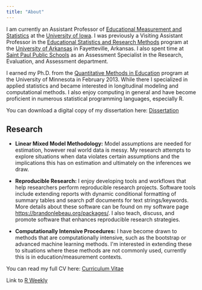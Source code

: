 ```yaml
---
title: "About"
---
```


I am currently an Assistant Professor of [Educational Measurement and Statistics](http://www.education.uiowa.edu/pq/measstat) at the [University of Iowa](http://www.uiowa.edu/). I was previously a Visiting Assistant Professor in the [Educational Statistics and Research Methods](http://edfd.uark.edu/) program at the [University of Arkansas](http://uark.edu) in Fayetteville, Arkansas. I also spent time at [Saint Paul Public Schools](http://www.spps.org) as an Assessment Specialist in the Research, Evaluation, and Assessment department.

I earned my Ph.D. from the [Quantitative Methods in Education](http://www.cehd.umn.edu/EdPsych/programs/QME/) program at the University of Minnesota in February 2013. While there I specialized in applied statistics and became interested in longitudinal modeling and computational methods. I also enjoy computing in general and have become proficient in numerous statistical programming languages, especially R.  

You can download a digital copy of my dissertation here: [Dissertation](http://purl.umn.edu/146916)


Research
-------

 - **Linear Mixed Model Methodology:**  Model assumptions are needed for estimation, however real world data is messy.  My research attempts to explore situations when data violates certain assumptions and the implications this has on estimation and ultimately on the inferences we draw.

 - **Reproducible Research:** I enjoy developing tools and workflows that help researchers perform  reproducible research projects. Software tools include extending reports with dynamic conditional formatting of summary tables and search pdf documents for text strings/keywords. More details about these software can be found on my software page <https://brandonlebeau.org/packages/>. I also teach, discuss, and promote software that enhances reproducible research strategies.
 
 - **Computationally Intensive Procedures:** I have become drawn to methods that are computationally intensive, such as the bootstrap or advanced machine learning methods. I'm interested in extending these to situations where these methods are not commonly used, currently this is in education/measurement contexts.
 
You can read my full CV here: [Curriculum Vitae](/LeBeauCV-website.pdf)

Link to [R Weekly](https://rweekly.org/)
